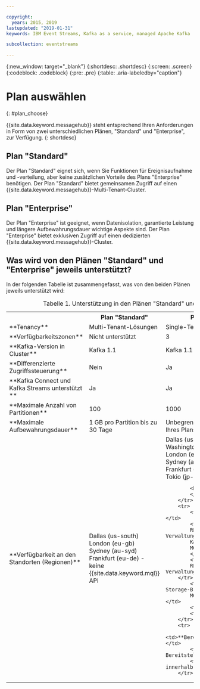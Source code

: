 ```yaml
---

copyright:
  years: 2015, 2019
lastupdated: "2019-01-31"
keywords: IBM Event Streams, Kafka as a service, managed Apache Kafka

subcollection: eventstreams

---
```


{:new_window: target="_blank"}
{:shortdesc: .shortdesc}
{:screen: .screen}
{:codeblock: .codeblock}
{:pre: .pre}
{:table: .aria-labeledby="caption"}

# Plan auswählen 
{: #plan_choose}

{{site.data.keyword.messagehub}} steht entsprechend Ihren Anforderungen in Form von zwei unterschiedlichen Plänen, "Standard" und "Enterprise", zur Verfügung.
{: shortdesc}

## Plan "Standard"

Der Plan "Standard" eignet sich, wenn Sie Funktionen für Ereignisaufnahme und -verteilung, aber keine zusätzlichen Vorteile des Plans "Enterprise" benötigen. Der Plan "Standard" bietet gemeinsamen Zugriff auf einen {{site.data.keyword.messagehub}}-Multi-Tenant-Cluster.

## Plan "Enterprise" 

Der Plan "Enterprise" ist geeignet, wenn Datenisolation, garantierte Leistung und längere Aufbewahrungsdauer wichtige Aspekte sind. Der Plan "Enterprise" bietet exklusiven Zugriff auf einen dedizierten {{site.data.keyword.messagehub}}-Cluster.

## Was wird von den Plänen "Standard" und "Enterprise" jeweils unterstützt?

In der folgenden Tabelle ist zusammengefasst, was von den beiden Plänen jeweils unterstützt wird:

<table>
    <caption>Tabelle 1. Unterstützung in den Plänen "Standard" und "Enterprise"</caption>
      <tr>
	        <th></th>
		    <th>Plan "Standard"</th>
		    <th>Plan "Enterprise"</th>
        </tr>
		<tr>
			<td>**Tenancy**</td>
			<td>Multi-Tenant-Lösungen </td>
			<td>Single-Tenant-Lösungen</td>
		</tr>
        <tr>
			<td>**Verfügbarkeitszonen**</td>
			<td>Nicht unterstützt</td>
			<td>3</td>
		</tr>
	  		<tr>
			<td>**Kafka-Version in Cluster**</td>
			<td>Kafka 1.1</td>
			<td>Kafka 1.1</td>
		</tr>
		<tr>
			<td>**Differenzierte Zugriffssteuerung**</td>
			<td>Nein</td>
			<td>Ja</td>
		</tr>
		<tr>
			<td>**Kafka Connect und Kafka Streams unterstützt **</td>
			<td>Ja</td>
			<td>Ja</td>
		</tr>
		<tr>
			<td>**Maximale Anzahl von Partitionen**</td>
			<td>100</td>
			<td>1000</td>
		</tr>
		<tr>
			<td>**Maximale Aufbewahrungsdauer**</td>
			<td>1 GB pro Partition bis zu 30 Tage </td>
			<td>Unbegrenzt bis zur Speichergrenze Ihres Plans </td>
		</tr>
		<tr>
			<td>**Verfügbarkeit an den Standorten (Regionen)**</td>
			<td>Dallas (us-south)</br>
			London (eu-gb)</br>
			Sydney (au-syd)</br>
			Frankfurt (eu-de) - keine {{site.data.keyword.mql}} API </td>
			<td>Dallas (us-south)</br>
			Washington (us-east)<br/>
			London (eu-gb)<br/>
			Sydney (au-syd)</br>
			Frankfurt (eu-de)<br/>
			Tokio (jp-tok)<br/>

			<br/>
			</td>
		</tr>
		<tr>
     	    <td>**Unterstützte APIs**</td>
			<td>Kafka-API</br>
			REST-konforme Verwaltungs-API<br/>
			Kafka-REST-API</br>
			MQ Light-API</br>
		    </td>
			<td>Kafka-API<br/>
			REST-konforme Verwaltungs-API</td>
		</tr>
			<td>**Cloud Object Storage-Bridge und<br/>
			MQ-Bridge unterstützt**</td>
			<td>Ja</td>
			<td>Nein</td>
		</tr>
		<tr>
			<td>**Bereitstellungszeitrahmen**</td>
			<td>Sofortige Bereitstellung</td>
			<td>Bereitstellung innerhalb von 3 Stunden</td>
		</tr>

</table>


<!--
## {{site.data.keyword.Bluemix_notm}} Public environment
{: notoc}

{{site.data.keyword.Bluemix_notm}} Public provides an
economical public cloud service where you pay for what you use and share infrastructure with
others.

In {{site.data.keyword.Bluemix_notm}} Public, the cost of
{{site.data.keyword.messagehub}} is determined by two factors: the
number of partitions that you use and the number of messages that you send and receive. There is no
charge for message data while it is retained on the topics, but the data that each partition retains
is capped at 1 GB.

For more information, see [{{site.data.keyword.Bluemix_notm}} Public ![External link icon](../../icons/launch-glyph.svg "External link icon")](https://www.ibm.com/cloud-computing/bluemix/public){:new_window}.
-->

